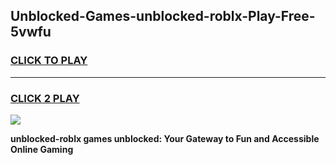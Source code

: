 
## Unblocked-Games-unblocked-roblx-Play-Free-5vwfu
<h3>
<a href="https://premium76.site?title=unblocked-roblx&ref=10A">CLICK TO PLAY</a></h3>
<hr>

<h3>
<a href="https://premium76.site?title=unblocked-roblx&ref=10A">CLICK 2 PLAY</a>
  
</h3>

<a href="https://premium76.site?title=unblocked-roblx&ref=10A"><img src="https://clearcache.store/games.png"></a>


**unblocked-roblx games unblocked: Your Gateway to Fun and Accessible Online Gaming**
